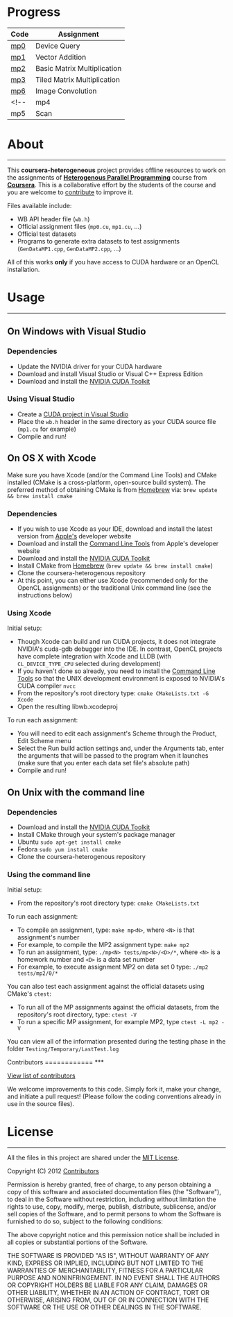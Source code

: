 Progress
=====
| Code | Assignment |
|----|----|
| [mp0](src/mp0.cu) | Device Query |
| [mp1](src/mp1.cu) | Vector Addition |
| [mp2](src/mp2.cu) | Basic Matrix Multiplication |
| [mp3](src/mp3.cu) | Tiled Matrix Multiplication |
| [mp6](src/mp6.cu) | Image Convolution |
<!-- | mp4 | Reduction | 
| mp5 | Scan | -->


About
=====
***

This **coursera-heterogeneous** project provides offline resources to work on the assignments of [**Heterogenous Parallel Programming**](https://www.coursera.org/course/hetero) course from [**Coursera**](https://www.coursera.org/).
This is a collaborative effort by the students of the course and you are welcome to [contribute](#contributors) to improve it.

Files available include:

- WB API header file (`wb.h`)
- Official assignment files (`mp0.cu`, `mp1.cu`, ...)
- Official test datasets
- Programs to generate extra datasets to test assignments (`GenDataMP1.cpp`, `GenDataMP2.cpp`, ...)

All of this works **only** if you have access to CUDA hardware or an OpenCL installation.

Usage
=====
***

On Windows with Visual Studio
-----------------------------

### Dependencies

- Update the NVIDIA driver for your CUDA hardware
- Download and install Visual Studio or Visual C++ Express Edition
- Download and install the [NVIDIA CUDA Toolkit](https://developer.nvidia.com/cuda-downloads#win)

### Using Visual Studio

- Create a [CUDA project in Visual Studio](http://google.com/search?q=cuda%20project%20in%20visual%20studio)
- Place the `wb.h` header in the same directory as your CUDA source file (`mp1.cu` for example)
- Compile and run!

On OS X with Xcode
------------------

Make sure you have Xcode (and/or the Command Line Tools) and CMake installed (CMake is a cross-platform, open-source build system). The preferred method of obtaining CMake is from [Homebrew](http://brew.sh/) via: `brew update && brew install cmake`

### Dependencies

- If you wish to use Xcode as your IDE, download and install the latest version from [Apple's](https://developer.apple.com/xcode/downloads/) developer website
- Download and install the [Command Line Tools](https://developer.apple.com/downloads) from Apple's developer website
- Download and install the [NVIDIA CUDA Toolkit](https://developer.nvidia.com/cuda-downloads#mac)
- Install CMake from [Homebrew](http://brew.sh/) (`brew update && brew install cmake`)
- Clone the coursera-heterogenous repository
- At this point, you can either use Xcode (recommended only for the OpenCL assignments) or the traditional Unix command line (see the instructions below)

### Using Xcode

Initial setup:

- Though Xcode can build and run CUDA projects, it does not integrate NVIDIA's cuda-gdb debugger into the IDE. In contrast, OpenCL projects have complete integration with Xcode and LLDB  (with `CL_DEVICE_TYPE_CPU` selected during development)
- If you haven't done so already, you need to install the [Command Line Tools](https://developer.apple.com/downloads) so that the UNIX development environment is exposed to NVIDIA's CUDA compiler `nvcc`
- From the repository's root directory type: `cmake CMakeLists.txt -G Xcode`
- Open the resulting libwb.xcodeproj

To run each assignment:

- You will need to edit each assignment's Scheme through the Product, Edit Scheme menu
 - Select the Run build action settings and, under the Arguments tab, enter the arguments that will be passed to the program when it launches (make sure that you enter each data set file's absolute path)
- Compile and run!

On Unix with the command line
-----------------------------

### Dependencies

- Download and install the [NVIDIA CUDA Toolkit](https://developer.nvidia.com/cuda-downloads#linux)
- Install CMake through your system's package manager
 - Ubuntu `sudo apt-get install cmake`
 - Fedora `sudo yum install cmake`
- Clone the coursera-heterogenous repository

### Using the command line

Initial setup:

- From the repository's root directory type: `cmake CMakeLists.txt`

To run each assignment:

- To compile an assignment, type: `make mp<N>`, where `<N>` is that assignment's number
 - For example, to compile the MP2 assignment type: `make mp2`
- To run an assignment, type: `./mp<N> tests/mp<N>/<D>/*`, where `<N>` is a homework number and `<D>` is a data set number
 - For example, to execute assignment MP2 on data set 0 type: `./mp2 tests/mp2/0/*`

You can also test each assignment against the official datasets
using CMake's `ctest`:

- To run all of the MP assignments against the official datasets, from the repository's root directory, type: `ctest -V`
- To run a specific MP assignment, for example MP2, type `ctest -L mp2 -V`

You can view all of the information presented during the testing phase in the folder `Testing/Temporary/LastTest.log`

<a name="contributors"/>
Contributors
============
***

[View list of contributors](https://github.com/ashwin/coursera-heterogeneous/contributors)

We welcome improvements to this code. Simply fork it, make your change, and initiate  a pull request! (Please follow the coding conventions already in use in the source files).


License
=======
***

All the files in this project are shared under the [MIT License](http://opensource.org/licenses/mit-license.php).

Copyright (C) 2012 [Contributors](https://github.com/ashwin/coursera-heterogeneous/contributors)

Permission is hereby granted, free of charge, to any person obtaining a copy of this software and associated documentation files (the "Software"), to deal in the Software without restriction, including without limitation the rights to use, copy, modify, merge, publish, distribute, sublicense, and/or sell copies of the Software, and to permit persons to whom the Software is furnished to do so, subject to the following conditions:

The above copyright notice and this permission notice shall be included in all copies or substantial portions of the Software.

THE SOFTWARE IS PROVIDED "AS IS", WITHOUT WARRANTY OF ANY KIND, EXPRESS OR IMPLIED, INCLUDING BUT NOT LIMITED TO THE WARRANTIES OF MERCHANTABILITY, FITNESS FOR A PARTICULAR PURPOSE AND NONINFRINGEMENT. IN NO EVENT SHALL THE AUTHORS OR COPYRIGHT HOLDERS BE LIABLE FOR ANY CLAIM, DAMAGES OR OTHER LIABILITY, WHETHER IN AN ACTION OF CONTRACT, TORT OR OTHERWISE, ARISING FROM, OUT OF OR IN CONNECTION WITH THE SOFTWARE OR THE USE OR OTHER DEALINGS IN THE SOFTWARE.
